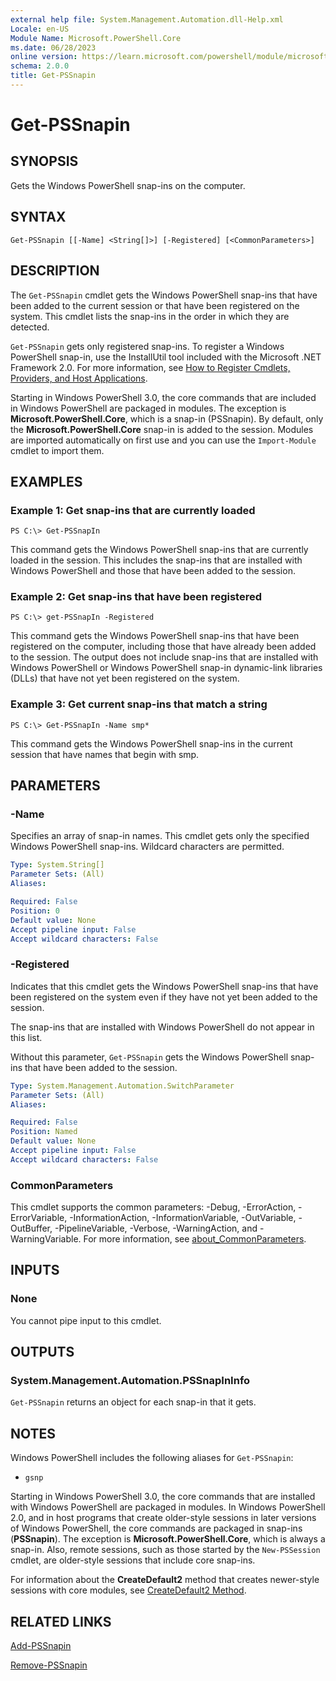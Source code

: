 ```yaml
---
external help file: System.Management.Automation.dll-Help.xml
Locale: en-US
Module Name: Microsoft.PowerShell.Core
ms.date: 06/28/2023
online version: https://learn.microsoft.com/powershell/module/microsoft.powershell.core/get-pssnapin?view=powershell-5.1&WT.mc_id=ps-gethelp
schema: 2.0.0
title: Get-PSSnapin
---
```


# Get-PSSnapin

## SYNOPSIS
Gets the Windows PowerShell snap-ins on the computer.

## SYNTAX

```
Get-PSSnapin [[-Name] <String[]>] [-Registered] [<CommonParameters>]
```

## DESCRIPTION

The `Get-PSSnapin` cmdlet gets the Windows PowerShell snap-ins that have been added to the current
session or that have been registered on the system. This cmdlet lists the snap-ins in the order in
which they are detected.

`Get-PSSnapin` gets only registered snap-ins. To register a Windows PowerShell snap-in, use the
InstallUtil tool included with the Microsoft .NET Framework 2.0. For more information, see
[How to Register Cmdlets, Providers, and Host Applications](/previous-versions//ms714644(v=vs.85)).

Starting in Windows PowerShell 3.0, the core commands that are included in Windows PowerShell are
packaged in modules. The exception is **Microsoft.PowerShell.Core**, which is a snap-in (PSSnapin).
By default, only the **Microsoft.PowerShell.Core** snap-in is added to the session. Modules are
imported automatically on first use and you can use the `Import-Module` cmdlet to import them.

## EXAMPLES

### Example 1: Get snap-ins that are currently loaded

```
PS C:\> Get-PSSnapIn
```

This command gets the Windows PowerShell snap-ins that are currently loaded in the session. This
includes the snap-ins that are installed with Windows PowerShell and those that have been added to
the session.

### Example 2: Get snap-ins that have been registered

```
PS C:\> get-PSSnapIn -Registered
```

This command gets the Windows PowerShell snap-ins that have been registered on the computer,
including those that have already been added to the session. The output does not include snap-ins
that are installed with Windows PowerShell or Windows PowerShell snap-in dynamic-link libraries
(DLLs) that have not yet been registered on the system.

### Example 3: Get current snap-ins that match a string

```
PS C:\> Get-PSSnapIn -Name smp*
```

This command gets the Windows PowerShell snap-ins in the current session that have names that begin
with smp.

## PARAMETERS

### -Name

Specifies an array of snap-in names. This cmdlet gets only the specified Windows PowerShell
snap-ins. Wildcard characters are permitted.

```yaml
Type: System.String[]
Parameter Sets: (All)
Aliases:

Required: False
Position: 0
Default value: None
Accept pipeline input: False
Accept wildcard characters: False
```

### -Registered

Indicates that this cmdlet gets the Windows PowerShell snap-ins that have been registered on the
system even if they have not yet been added to the session.

The snap-ins that are installed with Windows PowerShell do not appear in this list.

Without this parameter, `Get-PSSnapin` gets the Windows PowerShell snap-ins that have been added to
the session.

```yaml
Type: System.Management.Automation.SwitchParameter
Parameter Sets: (All)
Aliases:

Required: False
Position: Named
Default value: None
Accept pipeline input: False
Accept wildcard characters: False
```

### CommonParameters

This cmdlet supports the common parameters: -Debug, -ErrorAction, -ErrorVariable,
-InformationAction, -InformationVariable, -OutVariable, -OutBuffer, -PipelineVariable, -Verbose,
-WarningAction, and -WarningVariable. For more information, see
[about_CommonParameters](https://go.microsoft.com/fwlink/?LinkID=113216).

## INPUTS

### None
You cannot pipe input to this cmdlet.

## OUTPUTS

### System.Management.Automation.PSSnapInInfo

`Get-PSSnapin` returns an object for each snap-in that it gets.

## NOTES

Windows PowerShell includes the following aliases for `Get-PSSnapin`:

- `gsnp`

Starting in Windows PowerShell 3.0, the core commands that are installed with Windows PowerShell are
packaged in modules. In Windows PowerShell 2.0, and in host programs that create older-style
sessions in later versions of Windows PowerShell, the core commands are packaged in snap-ins
(**PSSnapin**). The exception is **Microsoft.PowerShell.Core**, which is always a snap-in. Also,
remote sessions, such as those started by the `New-PSSession` cmdlet, are older-style sessions that
include core snap-ins.

For information about the **CreateDefault2** method that creates newer-style sessions with core
modules, see
[CreateDefault2 Method](/dotnet/api/system.management.automation.runspaces.initialsessionstate.createdefault2#System_Management_Automation_Runspaces_InitialSessionState_CreateDefault2).

## RELATED LINKS

[Add-PSSnapin](Add-PSSnapin.md)

[Remove-PSSnapin](Remove-PSSnapin.md)
